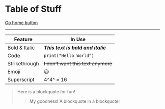 # Table of Stuff

[Go home button](README.md)
___

| Feature | In Use |
| --- | --- |
| Bold & Italic | **_This text is bold and italic_** |
| Code | `print("Hello World")` |
| Strikethrough | ~~I don't want this text anymore~~ |
| Emoji | 😢 |
| Superscript | 4^4^ = 16 |

> Here is a blockquote for fun!
>
> > My goodness! A blockquote in a blockquote!
